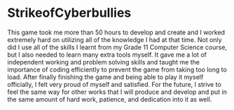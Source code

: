 # StrikeofCyberbullies

This game took me more than 50 hours to develop and create and I worked extremely hard on utilizing all of the knowledge I had at that time. 
Not only did I use all of the skills I learnt from my Grade 11 Computer Science course, but I also needed to learn many extra tools myself. It gave me a lot of independent working and problem solving skills and taught me the importance of coding efficiently to prevent the game from taking too long to load. 
After finally finishing the game and being able to play it myself officially, I felt very proud of myself and satisfied. For the future, I strive to feel the same way for other works that I will produce and develop and put in the same amount of hard work, patience, and dedication into it as well. 
